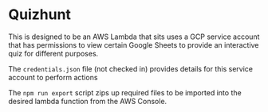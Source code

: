# Quizhunt
This is designed to be an AWS Lambda that sits uses a GCP service account that has permissions to view certain Google Sheets to provide an interactive quiz for different purposes.

The `credentials.json` file (not checked in) provides details for this service account to perform actions

The `npm run export` script zips up required files to be imported into the desired lambda function from the AWS Console.
